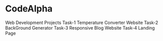 # CodeAlpha
Web Development Projects
Task-1 Temperature Converter Website
Task-2 BackGround Generator
Task-3 Responsive Blog Website
Task-4 Landing Page
